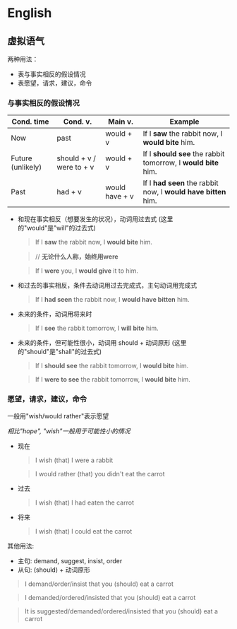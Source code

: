 # English

## 虚拟语气

两种用法：

- 表与事实相反的假设情况
- 表愿望，请求，建议，命令

### 与事实相反的假设情况

| Cond. time        | Cond. v.                 | Main v.        | Example                                                        |
| ----------------- | ------------------------ | -------------- | -------------------------------------------------------------- |
| Now               | past                     | would + v      | If I **saw** the rabbit now, I **would bite** him.             |
| Future (unlikely) | should + v / were to + v | would + v      | If I **should see** the rabbit tomorrow, I **would bite** him. |
| Past              | had + v                  | would have + v | If I **had seen** the rabbit now, I **would have bitten** him. |

- 和现在事实相反（想要发生的状况），动词用过去式 (这里的"would"是"will"的过去式)

  > If I **saw** the rabbit now, I **would bite** him.

  > // **无论什么人称，始终用were**

  > If I **were** you, I **would give** it to him.

- 和过去的事实相反，条件去动词用过去完成式，主句动词用完成式

  > If I **had seen** the rabbit now, I **would have bitten** him.

- 未来的条件，动词用将来时

  > If I **see** the rabbit tomorrow, I **will bite** him.

- 未来的条件，但可能性很小，动词用 should + 动词原形 (这里的"should"是"shall"的过去式)

  > If I **should see** the rabbit tomorrow, I **would bite** him.

  > If I **were to see** the rabbit tomorrow, I **would bite** him.

### 愿望，请求，建议，命令

一般用"wish/would rather"表示愿望

*相比"hope", "wish"一般用于可能性小的情况*

- 现在

  > I wish (that) I were a rabbit

  > I would rather (that) you didn't eat the carrot

- 过去

  > I wish (that) I had eaten the carrot

- 将来

  > I wish (that) I could eat the carrot

其他用法:

- 主句: demand, suggest, insist, order
- 从句: (should) + 动词原形

> I demand/order/insist that you (should) eat a carrot

> I demanded/ordered/insisted that you (should) eat a carrot

> It is suggested/demanded/ordered/insisted that you (should) eat a carrot
